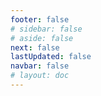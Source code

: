 ```yaml
---
footer: false
# sidebar: false
# aside: false
next: false
lastUpdated: false
navbar: false
# layout: doc
---
```


<script setup>
const chatPrompts = [
  // Services aux entreprises (premier bloc)
  { id: "1", text: "Création d'entreprise aux UAE", category: "business" },
  { id: "2", text: "Création d'entreprise Mainland", category: "business" },
  { id: "3", text: "Création d'entreprise en Free Zone", category: "business" },
  { id: "4", text: "Formation de société offshore", category: "business" },
  { id: "5", text: "Visa freelance UAE", category: "business" },
  { id: "6", text: "Licence commerciale à Dubai", category: "business" },
  { id: "7", text: "Conditions de licence commerciale UAE", category: "business" },
  { id: "23", text: "Installation d'entreprise aux UAE", category: "business" },
  { id: "24", text: "Free Zones de Dubai", category: "business" },
  { id: "25", text: "Enregistrement d'entreprise aux UAE", category: "business" },
  { id: "26", text: "Visa freelance UAE", category: "business" },
  
  // Visas et immigration
  { id: "8", text: "Demande de Golden Visa UAE", category: "visa" },
  { id: "9", text: "Visa de travail UAE", category: "visa" },
  { id: "10", text: "Parrainage visa familial aux UAE", category: "visa" },
  { id: "11", text: "Exigences test médical pour visa", category: "visa" },
  { id: "12", text: "Processus de visa de résidence UAE", category: "visa" },
  { id: "27", text: "Conditions de visa UAE", category: "visa" },
  
  // Juridique et documents
  { id: "13", text: "Demande Emirates ID", category: "legal" },
  { id: "14", text: "Attestation de documents UAE", category: "legal" },
  { id: "15", text: "Procuration aux UAE", category: "legal" },
  { id: "16", text: "Révision contrat commercial UAE", category: "legal" },
  { id: "40", text: "Renouvellement Emirates ID", category: "legal" },
  
  // Services financiers
  { id: "17", text: "Compte bancaire entreprise UAE", category: "finance" },
  { id: "18", text: "Enregistrement TVA UAE", category: "finance" },
  { id: "19", text: "Services comptables UAE", category: "finance" },
  { id: "20", text: "Réglementations UAE Economic Substance", category: "finance" },
  { id: "41", text: "Services bancaires UAE", category: "finance" },
  
  // Immobilier et services
  { id: "21", text: "Investissement immobilier UAE", category: "property" },
  { id: "22", text: "Location bureaux Dubai", category: "property" },

  // Santé
  { id: "47", text: "Assurance santé UAE", category: "healthcare" },
  { id: "48", text: "Meilleurs hôpitaux de Dubai", category: "healthcare" },
  { id: "49", text: "Bilan médical UAE", category: "healthcare" },
  
  // Tourisme et loisirs (à la fin)
  { id: "28", text: "Attractions touristiques Dubai", category: "travel" },
  { id: "29", text: "Expo City Dubai", category: "attractions" },
  { id: "30", text: "Billets Dubai Frame", category: "attractions" },
  { id: "31", text: "Billets Burj Khalifa", category: "attractions" },
  { id: "32", text: "Museum of the Future", category: "attractions" },
  { id: "33", text: "Louvre Abu Dhabi", category: "attractions" },
  { id: "34", text: "Ferrari World Abu Dhabi", category: "attractions" },
  { id: "35", text: "Shopping Dubai Mall", category: "shopping" },
]
</script>

<AIChat :prompts="chatPrompts" />
